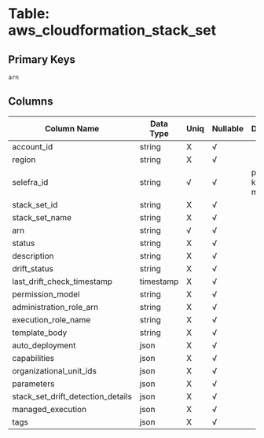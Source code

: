 # Table: aws_cloudformation_stack_set

## Primary Keys 

```
arn
```


## Columns 

|  Column Name   |  Data Type  | Uniq | Nullable | Description | 
|  ----  | ----  | ----  | ----  | ---- | 
| account_id | string | X | √ |  | 
| region | string | X | √ |  | 
| selefra_id | string | √ | √ | primary keys value md5 | 
| stack_set_id | string | X | √ |  | 
| stack_set_name | string | X | √ |  | 
| arn | string | √ | √ |  | 
| status | string | X | √ |  | 
| description | string | X | √ |  | 
| drift_status | string | X | √ |  | 
| last_drift_check_timestamp | timestamp | X | √ |  | 
| permission_model | string | X | √ |  | 
| administration_role_arn | string | X | √ |  | 
| execution_role_name | string | X | √ |  | 
| template_body | string | X | √ |  | 
| auto_deployment | json | X | √ |  | 
| capabilities | json | X | √ |  | 
| organizational_unit_ids | json | X | √ |  | 
| parameters | json | X | √ |  | 
| stack_set_drift_detection_details | json | X | √ |  | 
| managed_execution | json | X | √ |  | 
| tags | json | X | √ |  | 


